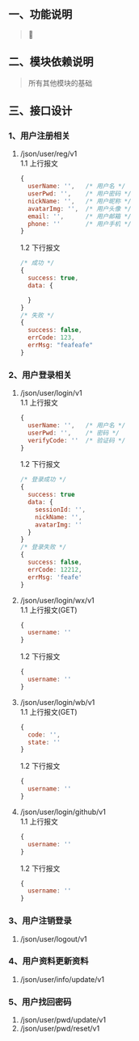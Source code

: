 ## 一、功能说明
> 

## 二、模块依赖说明
> 所有其他模块的基础

## 三、接口设计  
### 1、用户注册相关  
1. /json/user/reg/v1  
    1.1 上行报文
    ```javascript
    {
      userName: '',   /* 用户名 */
      userPwd: '',    /* 用户密码 */
      nickName: '',   /* 用户昵称 */
      avatarImg: '',  /* 用户头像 */
      email: '',      /* 用户邮箱 */
      phone: ''       /* 用户手机 */
    }
    ```
    1.2 下行报文
    ```javascript
    /* 成功 */
    {
      success: true,
      data: {

      }
    }
    /* 失败 */
    {
      success: false,
      errCode: 123,
      errMsg: "feafeafe"
    }
    ```

### 2、用户登录相关
1. /json/user/login/v1  
    1.1 上行报文
    ```javascript
    {
      userName: '',   /* 用户名 */
      userPwd: '',    /* 密码 */
      verifyCode: ''  /* 验证码 */
    }
    ```
    1.2 下行报文
    ```javascript
    /* 登录成功 */
    {
      success: true
      data: {
        sessionId: '',
        nickName: '',
        avatarImg: ''
      }
    }
    /* 登录失败 */
    {
      success: false,  
      errCode: 12212,
      errMsg: 'feafe'
    }
    ```

2. /json/user/login/wx/v1  
    1.1 上行报文(GET)
    ```javascript
    {
      username: ''
    }
    ```
    1.2 下行报文
    ```javascript
    {
      username: ''
    }
    ```

3. /json/user/login/wb/v1   
    1.1 上行报文(GET)
    ```javascript
    {
      code: '',
      state: ''
    }
    ```
    1.2 下行报文
    ```javascript
    {
      username: ''
    }
    ```
4. /json/user/login/github/v1  
    1.1 上行报文
    ```javascript
    {
      username: ''
    }
    ```
    1.2 下行报文
    ```javascript
    {
      username: ''
    }
    ```

### 3、用户注销登录
1. /json/user/logout/v1

### 4、用户资料更新资料
1. /json/user/info/update/v1

### 5、用户找回密码
1. /json/user/pwd/update/v1
2. /json/user/pwd/reset/v1
